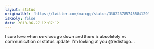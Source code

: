 ```yaml
---
layout: status
originalUrl: 'https://twitter.com/marcgg/status/350223785745584129'
isReply: false
date: 2013-06-27 12:07:12
---
```


I sure love when services go down and there is absolutely no communication or status update. I'm looking at you @redistogo...
